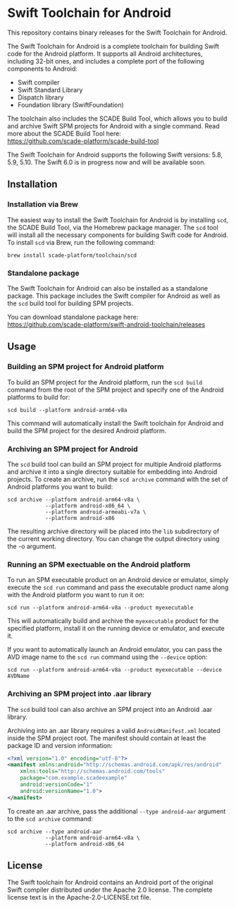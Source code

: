 # Swift Toolchain for Android

This repository contains binary releases for the Swift Toolchain for Android.

The Swift Toolchain for Android is a complete toolchain for building Swift code for the Android platform. It supports all Android architectures, including 32-bit ones, and includes a complete port of the following components to Android:
- Swift compiler
- Swift Standard Library
- Dispatch library
- Foundation library (SwiftFoundation)

The toolchain also includes the SCADE Build Tool, which allows you to build and archive Swift SPM projects for Android with a single command. Read more about the SCADE Build Tool here:\
https://github.com/scade-platform/scade-build-tool

The Swift Toolchain for Android supports the following Swift versions: 5.8, 5.9, 5.10. The Swift 6.0 is in progress now and will be available soon.

## Installation

### Installation via Brew

The easiest way to install the Swift Toolchain for Android is by installing `scd`, the SCADE Build Tool, via the Homebrew package manager. The `scd` tool will install all the necessary components for building Swift code for Android. To install `scd` via Brew, run the following command:
```
brew install scade-platform/toolchain/scd
```

### Standalone package

The Swift Toolchain for Android can also be installed as a standalone package. This package includes the Swift compiler for Android as well as the `scd` build tool for building SPM projects.

You can download standalone package here:\
https://github.com/scade-platform/swift-android-toolchain/releases


## Usage

### Building an SPM project for Android platform
To build an SPM project for the Android platform, run the `scd build` command from the root of the SPM project and specify one of the Android platforms to build for:

```
scd build --platform android-arm64-v8a
```

This command will automatically install the Swift toolchain for Android and build the SPM project for the desired Android platform.


### Archiving an SPM project for Android

The `scd` build tool can build an SPM project for multiple Android platforms and archive it into a single directory suitable for embedding into Android projects. To create an archive, run the `scd archive` command with the set of Android platforms you want to build:
```
scd archive --platform android-arm64-v8a \
            --platform android-x86_64 \
            --platform android-armeabi-v7a \
            --platform android-x86
```

The resulting archive directory will be placed into the `lib` subdirectory of the current working directory. You can change the output directory using the -o argument.

### Running an SPM exectuable on the Android platform

To run an SPM executable product on an Android device or emulator, simply execute the `scd run` command and pass the executable product name along with the Android platform you want to run it on:
```
scd run --platform android-arm64-v8a --product myexecutable
```

This will automatically build and archive the `myexecutable` product for the specified platform, install it on the running device or emulator, and execute it.

If you want to automatically launch an Android emulator, you can pass the AVD image name to the `scd run` command using the `--device` option:
```
scd run --platform android-arm64-v8a --product myexecutable --device AVDName
```


### Archiving an SPM project into .aar library
The `scd` build tool can also archive an SPM project into an Android .aar library.

Archiving into an .aar library requires a valid `AndroidManifest.xml` located inside the SPM project root. The manifest should contain at least the package ID and version information:
```xml
<?xml version="1.0" encoding="utf-8"?>
<manifest xmlns:android="http://schemas.android.com/apk/res/android"
    xmlns:tools="http://schemas.android.com/tools"
    package="com.example.scadeexample"
    android:versionCode="1"
    android:versionName="1.0">
</manifest>
```

To create an .aar archive, pass the additional `--type android-aar` argument to the `scd archive` command:
```
scd archive --type android-aar
            --platform android-arm64-v8a \
            --platform android-x86_64
```

## License

The Swift toolchain for Android contains an Android port of the original Swift compiler distributed under the Apache 2.0 license. The complete license text is in the Apache-2.0-LICENSE.txt file.
